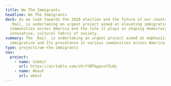 ```yaml
---
title: We The Immigrants
headline: We The Immigrants
deck: As we look towards the 2020 election and the future of our country, the
  _Rail_ is undertaking an urgent project aimed at elevating immigration in
  communities across America and the role it plays in shaping democracy and the
  innovative, cultural fabric of society.
summary: The _Rail_ is undertaking an urgent project aimed at emphasizing
  immigration and its prevalence in various communities across America.
type: projects/we-the-immigrants
nav:
  project:
    - name: Submit
      url: https://airtable.com/shrtYBTkppvsYILWj
    - name: About
      url: about
---
```

